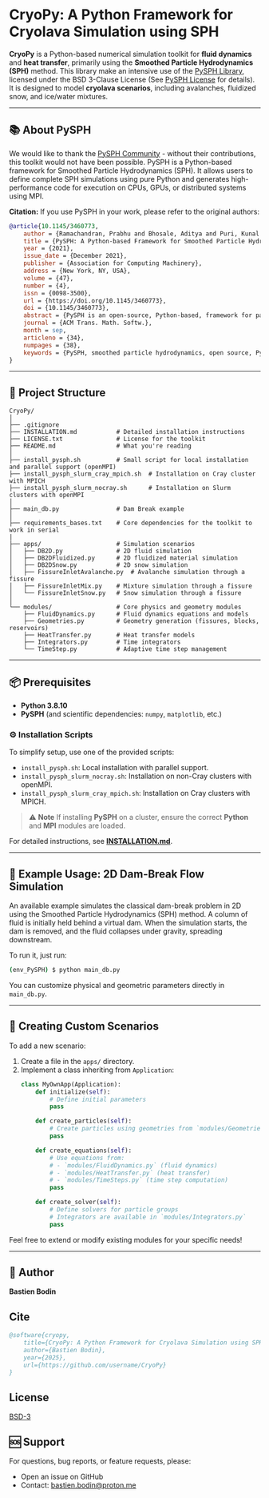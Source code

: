 # CryoPy: A Python Framework for Cryolava Simulation using SPH

**CryoPy** is a Python-based numerical simulation toolkit for **fluid dynamics** and **heat transfer**, primarily using the **Smoothed Particle Hydrodynamics (SPH)** method. This library make an intensive use of the [PySPH Library](https://pysph.readthedocs.io/en/main/index.html), licensed under the BSD 3-Clause License (See [PySPH License](https://github.com/pypr/pysph/blob/main/LICENSE.txt) for details). It is designed to model **cryolava scenarios**, including avalanches, fluidized snow, and ice/water mixtures.

---

## 📚 About PySPH
We would like to thank the [PySPH Community](https://groups.google.com/g/pysph-users?pli=1) - without their contributions, this toolkit would not have been possible.
PySPH is a Python-based framework for Smoothed Particle Hydrodynamics (SPH). It allows users to define complete SPH simulations using pure Python and generates high-performance code for execution on CPUs, GPUs, or distributed systems using MPI. 

**Citation:** If you use PySPH in your work, please refer to the original authors:

```bibtex
@article{10.1145/3460773,
    author = {Ramachandran, Prabhu and Bhosale, Aditya and Puri, Kunal and Negi, Pawan and Muta, Abhinav and Dinesh, A. and Menon, Dileep and Govind, Rahul and Sanka, Suraj and Sebastian, Amal S. and Sen, Ananyo and Kaushik, Rohan and Kumar, Anshuman and Kurapati, Vikas and Patil, Mrinalgouda and Tavker, Deep and Pandey, Pankaj and Kaushik, Chandrashekhar and Dutt, Arkopal and Agarwal, Arpit},
    title = {PySPH: A Python-based Framework for Smoothed Particle Hydrodynamics},
    year = {2021},
    issue_date = {December 2021},
    publisher = {Association for Computing Machinery},
    address = {New York, NY, USA},
    volume = {47},
    number = {4},
    issn = {0098-3500},
    url = {https://doi.org/10.1145/3460773},
    doi = {10.1145/3460773},
    abstract = {PySPH is an open-source, Python-based, framework for particle methods in general and Smoothed Particle Hydrodynamics (SPH) in particular. PySPH allows a user to define a complete SPH simulation using pure Python. High-performance code is generated from this high-level Python code and executed on either multiple cores, or on GPUs, seamlessly. It also supports distributed execution using MPI. PySPH supports a wide variety of SPH schemes and formulations. These include, incompressible and compressible fluid flow, elastic dynamics, rigid body dynamics, shallow water equations, and other problems. PySPH supports a variety of boundary conditions including mirror, periodic, solid wall, and inlet/outlet boundary conditions. The package is written to facilitate reuse and reproducibility. This article discusses the overall design of PySPH and demonstrates many of its features. Several example results are shown to demonstrate the range of features that PySPH provides.},
    journal = {ACM Trans. Math. Softw.},
    month = sep,
    articleno = {34},
    numpages = {38},
    keywords = {PySPH, smoothed particle hydrodynamics, open source, Python, GPU, CPU}
}
```

---

## 📂 Project Structure

```text
CryoPy/
│
├── .gitignore
├── INSTALLATION.md           # Detailed installation instructions
├── LICENSE.txt               # License for the toolkit
├── README.md                 # What you're reading
│
├── install_pysph.sh          # Small script for local installation and parallel support (openMPI)
├── install_pysph_slurm_cray_mpich.sh  # Installation on Cray cluster with MPICH
├── install_pysph_slurm_nocray.sh      # Installation on Slurm clusters with openMPI
│
├── main_db.py                # Dam Break example
│
├── requirements_bases.txt    # Core dependencies for the toolkit to work in serial
|
├── apps/                     # Simulation scenarios
│   ├── DB2D.py               # 2D fluid simulation
│   ├── DB2DFluidized.py      # 2D fluidized material simulation
│   ├── DB2DSnow.py           # 2D snow simulation
│   ├── FissureInletAvalanche.py  # Avalanche simulation through a fissure
│   ├── FissureInletMix.py    # Mixture simulation through a fissure
│   └── FissureInletSnow.py   # Snow simulation through a fissure
│
└── modules/                  # Core physics and geometry modules
    ├── FluidDynamics.py      # Fluid dynamics equations and models
    ├── Geometries.py         # Geometry generation (fissures, blocks, reservoirs)
    ├── HeatTransfer.py       # Heat transfer models
    ├── Integrators.py        # Time integrators
    └── TimeStep.py           # Adaptive time step management
```

---

## 📦 Prerequisites

- **Python 3.8.10**
- **PySPH** (and scientific dependencies: `numpy`, `matplotlib`, etc.)

### ⚙️ Installation Scripts
To simplify setup, use one of the provided scripts:
- `install_pysph.sh`: Local installation with parallel support.
- `install_pysph_slurm_nocray.sh`: Installation on non-Cray clusters with openMPI.
- `install_pysph_slurm_cray_mpich.sh`: Installation on Cray clusters with MPICH.

> ⚠️ **Note**
> If installing **PySPH** on a cluster, ensure the correct **Python** and **MPI** modules are loaded.

For detailed instructions, see **[INSTALLATION.md](./INSTALLATION.md)**.

---

## 🌊 Example Usage: 2D Dam-Break Flow Simulation
An available example simulates the classical dam-break problem in 2D using the Smoothed Particle Hydrodynamics (SPH) method. A column of fluid is initially held behind a virtual dam. When the simulation starts, the dam is removed, and the fluid collapses under gravity, spreading downstream.

To run it, just run:
```bash
(env_PySPH) $ python main_db.py
```
You can customize physical and geometric parameters directly in `main_db.py`.

---

## 🔧 Creating Custom Scenarios

To add a new scenario:
1. Create a file in the `apps/` directory.
2. Implement a class inheriting from `Application`:
   ```python
   class MyOwnApp(Application):
       def initialize(self):
           # Define initial parameters
           pass

       def create_particles(self):
           # Create particles using geometries from `modules/Geometries.py`
           pass

       def create_equations(self):
           # Use equations from:
           # - `modules/FluidDynamics.py` (fluid dynamics)
           # - `modules/HeatTransfer.py` (heat transfer)
           # - `modules/TimeSteps.py` (time step computation)
           pass

       def create_solver(self):
           # Define solvers for particle groups
           # Integrators are available in `modules/Integrators.py`
           pass
   ```
Feel free to extend or modify existing modules for your specific needs!

---

## 📝 Author
**Bastien Bodin**

## Cite
```bibtex
@software{cryopy,
    title={CryoPy: A Python Framework for Cryolava Simulation using SPH},
    author={Bastien Bodin},
    year={2025},
    url={https://github.com/username/CryoPy}
}
```

## License
[BSD-3](./LICENSE.txt)

## 🆘 Support
For questions, bug reports, or feature requests, please:
- Open an issue on GitHub
- Contact: [bastien.bodin@proton.me](mailto:bastien.bodin@proton.me)